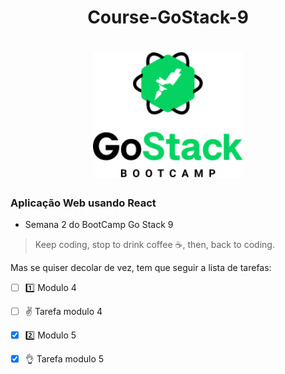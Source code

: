 
<h1 align=center>
   Course-GoStack-9
</h1>
<h1 align="center">
    <img alt="GoStack" src="Gostack.png" width="240px" />
</h1>

### Aplicação Web usando React 

- Semana 2 do BootCamp Go Stack 9

 > Keep coding, stop to drink coffee :coffee:, then, back to coding.  

Mas se quiser decolar de vez, tem que seguir a lista de tarefas:

- [ ] :one: Modulo 4
- [ ] :v: Tarefa modulo 4
- [x] :two: Modulo 5
- [x] :ok_hand: Tarefa modulo 5 


